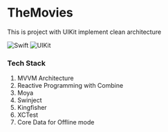 # TheMovies
This is project with UIKit implement clean architecture

![Swift](https://img.shields.io/badge/Swift-Compatible-orange?style=flat-square)
![UIKit](https://img.shields.io/badge/UIKit-Component-green?style=flat-square)

### Tech Stack
1. MVVM Architecture
2. Reactive Programming with Combine
3. Moya
4. Swinject
5. Kingfisher
6. XCTest
7. Core Data for Offline mode
